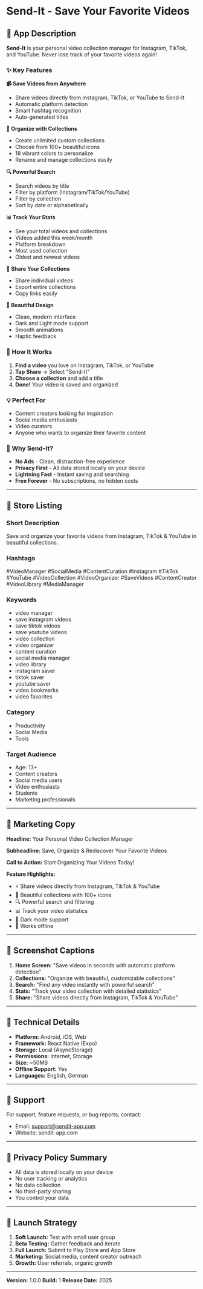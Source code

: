 # Send-It - Save Your Favorite Videos

## 📱 App Description

**Send-It** is your personal video collection manager for Instagram, TikTok, and YouTube. Never lose track of your favorite videos again!

### ✨ Key Features

**📹 Save Videos from Anywhere**
- Share videos directly from Instagram, TikTok, or YouTube to Send-It
- Automatic platform detection
- Smart hashtag recognition
- Auto-generated titles

**📂 Organize with Collections**
- Create unlimited custom collections
- Choose from 100+ beautiful icons
- 18 vibrant colors to personalize
- Rename and manage collections easily

**🔍 Powerful Search**
- Search videos by title
- Filter by platform (Instagram/TikTok/YouTube)
- Filter by collection
- Sort by date or alphabetically

**📊 Track Your Stats**
- See your total videos and collections
- Videos added this week/month
- Platform breakdown
- Most used collection
- Oldest and newest videos

**🔗 Share Your Collections**
- Share individual videos
- Export entire collections
- Copy links easily

**🎨 Beautiful Design**
- Clean, modern interface
- Dark and Light mode support
- Smooth animations
- Haptic feedback

### 🚀 How It Works

1. **Find a video** you love on Instagram, TikTok, or YouTube
2. **Tap Share** → Select "Send-It"
3. **Choose a collection** and add a title
4. **Done!** Your video is saved and organized

### 💡 Perfect For

- Content creators looking for inspiration
- Social media enthusiasts
- Video curators
- Anyone who wants to organize their favorite content

### 🌟 Why Send-It?

- **No Ads** - Clean, distraction-free experience
- **Privacy First** - All data stored locally on your device
- **Lightning Fast** - Instant saving and searching
- **Free Forever** - No subscriptions, no hidden costs

---

## 📝 Store Listing

### Short Description
Save and organize your favorite videos from Instagram, TikTok & YouTube in beautiful collections.

### Hashtags
#VideoManager #SocialMedia #ContentCuration #Instagram #TikTok #YouTube #VideoCollection #VideoOrganizer #SaveVideos #ContentCreator #VideoLibrary #MediaManager

### Keywords
- video manager
- save instagram videos
- save tiktok videos
- save youtube videos
- video collection
- video organizer
- content curation
- social media manager
- video library
- instagram saver
- tiktok saver
- youtube saver
- video bookmarks
- video favorites

### Category
- Productivity
- Social Media
- Tools

### Target Audience
- Age: 13+
- Content creators
- Social media users
- Video enthusiasts
- Students
- Marketing professionals

---

## 🎯 Marketing Copy

**Headline:** Your Personal Video Collection Manager

**Subheadline:** Save, Organize & Rediscover Your Favorite Videos

**Call to Action:** Start Organizing Your Videos Today!

**Feature Highlights:**
- ⚡ Share videos directly from Instagram, TikTok & YouTube
- 🎨 Beautiful collections with 100+ icons
- 🔍 Powerful search and filtering
- 📊 Track your video statistics
- 🌙 Dark mode support
- 📱 Works offline

---

## 📸 Screenshot Captions

1. **Home Screen:** "Save videos in seconds with automatic platform detection"
2. **Collections:** "Organize with beautiful, customizable collections"
3. **Search:** "Find any video instantly with powerful search"
4. **Stats:** "Track your video collection with detailed statistics"
5. **Share:** "Share videos directly from Instagram, TikTok & YouTube"

---

## 🔧 Technical Details

- **Platform:** Android, iOS, Web
- **Framework:** React Native (Expo)
- **Storage:** Local (AsyncStorage)
- **Permissions:** Internet, Storage
- **Size:** ~50MB
- **Offline Support:** Yes
- **Languages:** English, German

---

## 📧 Support

For support, feature requests, or bug reports, contact:
- Email: support@sendit-app.com
- Website: sendit-app.com

---

## 📄 Privacy Policy Summary

- All data is stored locally on your device
- No user tracking or analytics
- No data collection
- No third-party sharing
- You control your data

---

## 🎉 Launch Strategy

1. **Soft Launch:** Test with small user group
2. **Beta Testing:** Gather feedback and iterate
3. **Full Launch:** Submit to Play Store and App Store
4. **Marketing:** Social media, content creator outreach
5. **Growth:** User referrals, organic growth

---

**Version:** 1.0.0
**Build:** 1
**Release Date:** 2025
